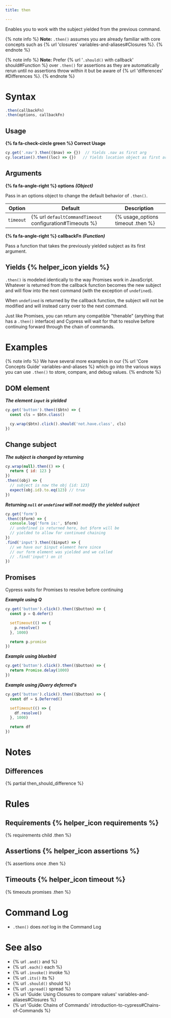 ```yaml
---
title: then

---
```


Enables you to work with the subject yielded from the previous command.

{% note info %}
**Note:** `.then()` assumes you are already familiar with core concepts such as {% url 'closures' variables-and-aliases#Closures %}.
{% endnote %}

{% note info %}
**Note:** Prefer {% url '`.should()` with callback' should#Function %} over `.then()` for assertions as they are automatically rerun until no assertions throw within it but be aware of {% url 'differences' #Differences %}.
{% endnote %}

# Syntax

```javascript
.then(callbackFn)
.then(options, callbackFn)
```

## Usage

**{% fa fa-check-circle green %} Correct Usage**

```javascript
cy.get('.nav').then(($nav) => {})  // Yields .nav as first arg
cy.location().then((loc) => {})   // Yields location object as first arg
```

## Arguments

**{% fa fa-angle-right %} options** ***(Object)***

Pass in an options object to change the default behavior of `.then()`.

Option | Default | Description
--- | --- | ---
`timeout` | {% url `defaultCommandTimeout` configuration#Timeouts %} | {% usage_options timeout .then %}

**{% fa fa-angle-right %} callbackFn** ***(Function)***

Pass a function that takes the previously yielded subject as its first argument.

## Yields {% helper_icon yields %}

`.then()` is modeled identically to the way Promises work in JavaScript.  Whatever is returned from the callback function becomes the new subject and will flow into the next command (with the exception of `undefined`).

When `undefined` is returned by the callback function, the subject will not be modified and will instead carry over to the next command.

Just like Promises, you can return any compatible "thenable" (anything that has a `.then()` interface) and Cypress will wait for that to resolve before continuing forward through the chain of commands.

# Examples

{% note info %}
We have several more examples in our {% url 'Core Concepts Guide' variables-and-aliases %} which go into the various ways you can use `.then()` to store, compare, and debug values.
{% endnote %}

## DOM element

***The element `input` is yielded***

```javascript
cy.get('button').then(($btn) => {
  const cls = $btn.class()

  cy.wrap($btn).click().should('not.have.class', cls)
})
```

## Change subject

***The subject is changed by returning***

```javascript
cy.wrap(null).then(() => {
  return { id: 123 }
})
.then((obj) => {
  // subject is now the obj {id: 123}
  expect(obj.id).to.eq(123) // true
})
```

***Returning `null` or `undefined` will not modify the yielded subject***

```javascript
cy.get('form')
.then(($form) => {
  console.log('form is:', $form)
  // undefined is returned here, but $form will be
  // yielded to allow for continued chaining
})
.find('input').then(($input) => {
  // we have our $input element here since
  // our form element was yielded and we called
  // .find('input') on it
})
```

## Promises

Cypress waits for Promises to resolve before continuing

***Example using Q***

```javascript
cy.get('button').click().then(($button) => {
  const p = Q.defer()

  setTimeout(() => {
    p.resolve()
  }, 1000)

  return p.promise
})
```

***Example using bluebird***

```javascript
cy.get('button').click().then(($button) => {
  return Promise.delay(1000)
})
```

***Example using jQuery deferred's***

```javascript
cy.get('button').click().then(($button) => {
  const df = $.Deferred()

  setTimeout(() => {
    df.resolve()
  }, 1000)

  return df
})
```

# Notes

## Differences

{% partial then_should_difference %}

# Rules

## Requirements {% helper_icon requirements %}

{% requirements child .then %}

## Assertions {% helper_icon assertions %}

{% assertions once .then %}

## Timeouts {% helper_icon timeout %}

{% timeouts promises .then %}

# Command Log

- `.then()` does *not* log in the Command Log

# See also

- {% url `.and()` and %}
- {% url `.each()` each %}
- {% url `.invoke()` invoke %}
- {% url `.its()` its %}
- {% url `.should()` should %}
- {% url `.spread()` spread %}
- {% url 'Guide: Using Closures to compare values' variables-and-aliases#Closures %}
- {% url 'Guide: Chains of Commands' introduction-to-cypress#Chains-of-Commands %}
